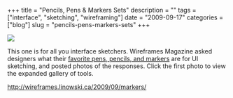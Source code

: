 +++
title = "Pencils, Pens & Markers Sets"
description = ""
tags = ["interface", "sketching", "wireframing"]
date = "2009-09-17"
categories = ["blog"]
slug = "pencils-pens-markers-sets"
+++



  <div class="notebook-screenshot"><a href="http://wireframes.linowski.ca/2009/09/markers/"><img id='bluga-thumbnail-1893' class='bluga-thumbnail large' src='http://media.konigi.com/bluga/
wt4ab25fcc41cfe.jpg'/></a></div><p>This one is for all you interface sketchers. Wireframes Magazine asked designers what their <a href="http://wireframes.linowski.ca/2009/09/markers/">favorite pens, pencils, and markers</a> are for UI sketching, and posted photos of the responses. Click the first photo to view the expanded gallery of tools.</p>
    
  <a href="http://wireframes.linowski.ca/2009/09/markers/">http://wireframes.linowski.ca/2009/09/markers/</a>
